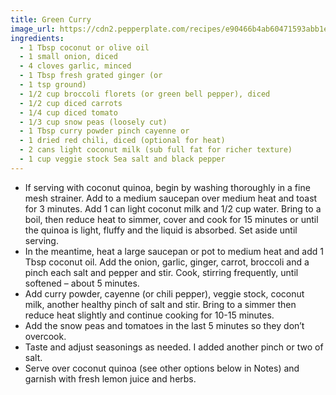 ```yaml
---
title: Green Curry
image_url: https://cdn2.pepperplate.com/recipes/e90466b4ab60471593abb1e4af9e4f24.jpg
ingredients:
  - 1 Tbsp coconut or olive oil
  - 1 small onion, diced
  - 4 cloves garlic, minced
  - 1 Tbsp fresh grated ginger (or
  - 1 tsp ground)
  - 1/2 cup broccoli florets (or green bell pepper), diced
  - 1/2 cup diced carrots
  - 1/4 cup diced tomato
  - 1/3 cup snow peas (loosely cut)
  - 1 Tbsp curry powder pinch cayenne or
  - 1 dried red chili, diced (optional for heat)
  - 2 cans light coconut milk (sub full fat for richer texture)
  - 1 cup veggie stock Sea salt and black pepper
---
```


* If serving with coconut quinoa, begin by washing thoroughly in a fine mesh strainer. Add to a medium saucepan over medium heat and toast for 3 minutes. Add 1 can light coconut milk and 1/2 cup water. Bring to a boil, then reduce heat to simmer, cover and cook for 15 minutes or until the quinoa is light, fluffy and the liquid is absorbed. Set aside until serving.
* In the meantime, heat a large saucepan or pot to medium heat and add 1 Tbsp coconut oil. Add the onion, garlic, ginger, carrot, broccoli and a pinch each salt and pepper and stir. Cook, stirring frequently, until softened – about 5 minutes.
* Add curry powder, cayenne (or chili pepper), veggie stock, coconut milk, another healthy pinch of salt and stir. Bring to a simmer then reduce heat slightly and continue cooking for 10-15 minutes.
* Add the snow peas and tomatoes in the last 5 minutes so they don’t overcook.
* Taste and adjust seasonings as needed. I added another pinch or two of salt.
* Serve over coconut quinoa (see other options below in Notes) and garnish with fresh lemon juice and herbs.
